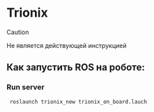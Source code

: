 # Trionix

> [!CAUTION]
> Не является действующей инструкцией


## Как запустить ROS на роботе:

### Run server
```
 roslaunch trionix_new trionix_on_board.lauch
```
